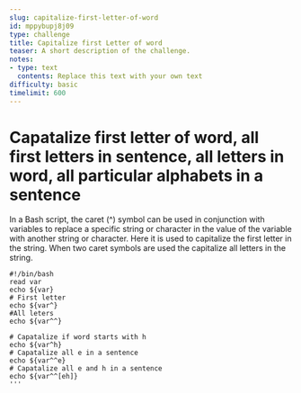 ```yaml
---
slug: capitalize-first-letter-of-word
id: mppybupj8j09
type: challenge
title: Capitalize first Letter of word
teaser: A short description of the challenge.
notes:
- type: text
  contents: Replace this text with your own text
difficulty: basic
timelimit: 600
---
```


# Capatalize first letter of word, all first letters in sentence, all letters in word, all particular alphabets in a sentence


In a Bash script, the caret (^) symbol can be used in conjunction with variables to replace a specific string or character in the value of the variable with another string or character. Here it is used to capitalize the first letter in the string. When two caret symbols are used the capitalize all letters in the string.

```
#!/bin/bash
read var
echo ${var}
# First letter
echo ${var^}
#All leters
echo ${var^^}

# Capatalize if word starts with h
echo ${var^h}
# Capatalize all e in a sentence
echo ${var^^e}
# Capatalize all e and h in a sentence
echo ${var^^[eh]}
'''



